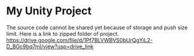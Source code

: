 ﻿# My Unity Project
The source code cannot be shared yet because of storage and push size limit.
Here is a link to zipped folder of project.
https://drive.google.com/file/d/1Pf7BLVWBVS0bUrQgYiL2-D_BGc9bq7mI/view?usp=drive_link
